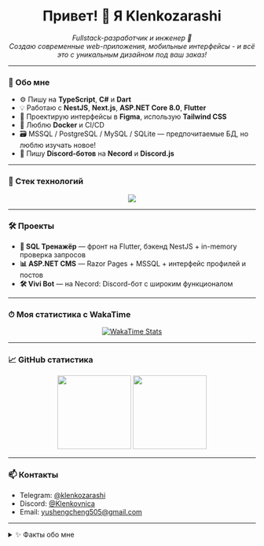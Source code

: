 <h1 align="center">Привет! 👋 Я Klenkozarashi</h1>

<p align="center">
  <em>Fullstack-разработчик и инженер 🤖</em><br>
  <em>Создаю современные web-приложения, мобильные интерфейсы - и всё это с уникальным дизайном под ваш заказ!</em>
</p>

---

### 🚀 Обо мне

- ⚙️ Пишу на **TypeScript**, **C#** и **Dart**
- 💡 Работаю с **NestJS**, **Next.js**, **ASP.NET Core 8.0**, **Flutter**
- 🎨 Проектирую интерфейсы в **Figma**, использую **Tailwind CSS**
- 🐳 Люблю **Docker** и CI/CD
- 🗃️ MSSQL / PostgreSQL / MySQL / SQLite — предпочитаемые БД, но люблю изучать новое!
- 🤖 Пишу **Discord-ботов** на **Necord** и **Discord.js**

---

### 🧰 Стек технологий

<p align="center">
  <img src="https://skillicons.dev/icons?i=react,nextjs,ts,nestjs,nodejs,discordjs,cs,dotnet,flutter,dart,docker,html,css,tailwind,figma,postgres,sqlite,mysql,prisma" />
</p>

---

### 🛠️ Проекты

- **🧠 SQL Тренажёр** — фронт на Flutter, бэкенд NestJS + in-memory проверка запросов
- **📊 ASP.NET CMS** — Razor Pages + MSSQL + интерфейс профилей и постов
- **🛠️ Vivi Bot** — на Necord: Discord-бот с широким функционалом

---

### ⏱ Моя статистика с WakaTime

<p align="center">
  <a href="https://wakatime.com/@Klenkozarashi">
    <img src="https://github-readme-stats.vercel.app/api/wakatime?username=Klenkozarashi&theme=jolly" alt="WakaTime Stats" />
  </a>
</p>

---

### 📈 GitHub статистика

<p align="center">
  <img src="https://github-readme-stats.vercel.app/api?username=Klenkozarashi&show_icons=true&theme=jolly" height="150"/>
  <img src="https://github-readme-stats.vercel.app/api/top-langs/?username=Klenkozarashi&layout=compact&theme=jolly" height="150"/>
</p>

---

### 📫 Контакты

- Telegram: [@klenkozarashi](http://t.me/klenkozarashi)
- Discord: [@Klenkovnica](https://discordapp.com/users/480281289283338260/)
- Email: yushengcheng505@gmail.com

---

<details>
<summary>✨ Факты обо мне</summary>

- Я не отступаю перед сложностями — я разбираю их по частям и решаю шаг за шагом  
- Уверенность в себе помогает мне быстро принимать технические решения и не бояться ответственности  
- Я упорна: могу часами отлаживать систему, пока она не заработает идеально  
- Я не ищу лёгких путей — я выбираю интересные  
- С каждым проектом я стараюсь выйти за рамки своих текущих знаний  
- Постоянно внедряю новые технологии, даже если они требуют времени на изучение  
- Я стремлюсь не просто делать, а делать лучше, чем в прошлый раз  
- Люблю учиться на практике: экспериментирую, ошибаюсь, исправляю — и двигаюсь дальше  
- Мои цели — расти как разработчик, архитектор и просто как человек  

</details>
